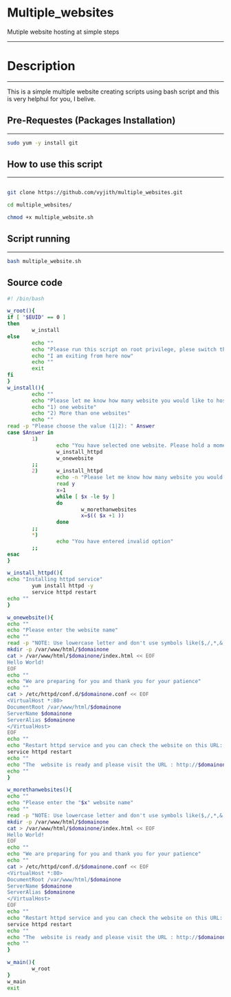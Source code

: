# Multiple_websites
Mutiple website hosting at simple steps

-------------------------------------------------- 

# Description
-------------------------------------------------- 

This is a simple multiple website creating scripts using bash script and this is very helphul for you, I belive. 

## Pre-Requestes (Packages Installation)
-------------------------------------------------- 

```sh
sudo yum -y install git 

```
## How to use this script
-------------------------------------------------- 
```sh 

git clone https://github.com/vyjith/multiple_websites.git

cd multiple_websites/

chmod +x multiple_website.sh
```
## Script running
-------------------------------------------------- 
```sh
bash multiple_website.sh

```

## Source code
```sh
#! /bin/bash

w_root(){
if [ "$EUID" == 0 ]
then
        w_install
else
        echo ""
        echo "Please run this script on root privilege, plese switch the user to root using the sudo su -. Thank you"
        echo "I am exiting from here now"
        echo ""
        exit
fi
}
w_install(){
        echo ""
        echo "Please let me know how many website you would like to host, please choose the below option now"
        echo "1) one website"
        echo "2) More than one websites"
        echo ""
read -p "Please choose the value (1|2): " Answer
case $Answer in
        1)
                echo "You have selected one website. Please hold a moment whle creating one webiste for you"
                w_install_httpd
                w_onewebsite
        ;;
        2)      w_install_httpd
                echo -n "Please let me know how many website you would like to host: "
                read y
                x=1
                while [ $x -le $y ]
                do
                        w_morethanwebsites
                        x=$(( $x +1 ))
                done
        ;;
        *)
                echo "You have entered invalid option"
        ;;
esac
}

w_install_httpd(){
echo "Installing httpd service"
        yum install httpd -y
        service httpd restart
echo ""
}

w_onewebsite(){
echo ""
echo "Please enter the website name"
echo ""
read -p "NOTE: Use lowercase letter and don't use symbols like($,/,*,&,......):" domainone
mkdir -p /var/www/html/$domainone
cat > /var/www/html/$domainone/index.html << EOF
Hello World!
EOF
echo ""
echo "We are preparing for you and thank you for your patience"
echo ""
cat > /etc/httpd/conf.d/$domainone.conf << EOF
<VirtualHost *:80>
DocumentRoot /var/www/html/$domainone
ServerName $domainone
ServerAlias $domainone
</VirtualHost>
EOF
echo ""
echo "Restart httpd service and you can check the website on this URL: http://$domainone after adding the hosts file on your local machine"
service httpd restart
echo ""
echo "The  website is ready and please visit the URL : http://$domainone"
echo ""
}

w_morethanwebsites(){
echo ""
echo "Please enter the "$x" website name"
echo ""
read -p "NOTE: Use lowercase letter and don't use symbols like($,/,*,&,......):" domainone
mkdir -p /var/www/html/$domainone
cat > /var/www/html/$domainone/index.html << EOF
Hello World!
EOF
echo ""
echo "We are preparing for you and thank you for your patience"
echo ""
cat > /etc/httpd/conf.d/$domainone.conf << EOF
<VirtualHost *:80>
DocumentRoot /var/www/html/$domainone
ServerName $domainone
ServerAlias $domainone
</VirtualHost>
EOF
echo ""
echo "Restart httpd service and you can check the website on this URL: http://$domainone after adding the hosts file on your local machine"
service httpd restart
echo ""
echo "The  website is ready and please visit the URL : http://$domainone"
echo ""
}

w_main(){
        w_root
}
w_main
exit
```
